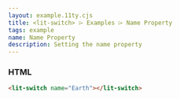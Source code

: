 ```yaml
---
layout: example.11ty.cjs
title: <lit-switch> ⌲ Examples ⌲ Name Property
tags: example
name: Name Property
description: Setting the name property
---
```


<lit-switch name="Earth"></lit-switch>

<h3>HTML</h3>

```html
<lit-switch name="Earth"></lit-switch>
```
